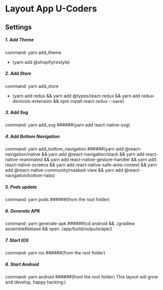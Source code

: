 Layout App U-Coders
=========================

Settings
--------------
##### 1. Add Theme
command: 
yarn add_theme
 - (yarn add @shopify/restyle)
##### 2. Add Store
command:
yarn add_store
 - (yarn add redux && yarn add @types/react-redux && yarn add redux-devtools-extension && npm install react-redux --save)
##### 3. Add Svg
command:
yarn add_svg
######(yarn add react-native-svg)
##### 4. Add Bottom Navigation
command:
yarn add_bottom_navigation
######(yarn add @react-navigation/native && yarn add @react-navigation/stack && yarn add react-native-reanimated && yarn add react-native-gesture-handler && yarn add react-native-screens && yarn add react-native-safe-area-context && yarn add @react-native-community/masked-view && yarn add @react-navigation/bottom-tabs)
##### 5. Pods update
command:
yarn pods
######(from the root folder)
##### 6. Generate APK
command:
yarn generate-apk
######(cd android && ./gradlew assembleRelease && open ./app/build/outputs/apk/) 
##### 7. Start IOS
command:
yarn ios
######(from the root folder)
##### 8. Start Android
command:
yarn android
######(from the root folder)
This layout will grow and develop, happy hacking:)
